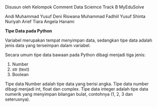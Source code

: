 Disusun oleh Kelompok Comment
Data Sciemce Track B
MyEduSolve

Andi Muhammad Yusuf
Deni Riswana
Muhammad Fadhiil Yusuf
Shinta Nuriyah Arief
Tiara Angela Hanami


**Tipe Data pada Python**

Variabel merupakan tempat menyimpan data, sedangkan tipe data adalah jenis data yang terseimpan dalam variabel. 

Secara umum tipe data bawaan pada Python dibagi menjadi tiga jenis:
1. Number
2. str (text)
3. Boolean

Tipe data Number adalah tipe data yang berisi angka. Tipe data number dibagi menjadi int, float dan complex. Tipe data integer adalah tipe data numerik yang menyimpan bilangan bulat, contohnya (1, 2, 3 dan seterusnya). 
